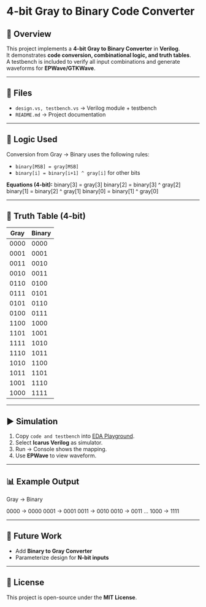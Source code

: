 # 4-bit Gray to Binary Code Converter

## 📌 Overview
This project implements a **4-bit Gray to Binary Converter** in **Verilog**.  
It demonstrates **code conversion, combinational logic, and truth tables**.  
A testbench is included to verify all input combinations and generate waveforms for **EPWave/GTKWave**.

---

## 📂 Files
- `design.vs, testbench.vs` → Verilog module + testbench
- `README.md` → Project documentation
---

## 🧩 Logic Used
Conversion from Gray → Binary uses the following rules:
- `binary[MSB] = gray[MSB]`
- `binary[i] = binary[i+1] ^ gray[i]` for other bits

**Equations (4-bit):**
binary[3] = gray[3]
binary[2] = binary[3] ^ gray[2]
binary[1] = binary[2] ^ gray[1]
binary[0] = binary[1] ^ gray[0]

---

## 🧪 Truth Table (4-bit)

| Gray  | Binary |
|-------|--------|
| 0000  | 0000   |
| 0001  | 0001   |
| 0011  | 0010   |
| 0010  | 0011   |
| 0110  | 0100   |
| 0111  | 0101   |
| 0101  | 0110   |
| 0100  | 0111   |
| 1100  | 1000   |
| 1101  | 1001   |
| 1111  | 1010   |
| 1110  | 1011   |
| 1010  | 1100   |
| 1011  | 1101   |
| 1001  | 1110   |
| 1000  | 1111   |

---

## ▶️ Simulation
1. Copy `code and testbench` into [EDA Playground](https://edaplayground.com/).  
2. Select **Icarus Verilog** as simulator.  
3. Run → Console shows the mapping.  
4. Use **EPWave** to view waveform.

---

## 📊 Example Output
Gray -> Binary

0000 -> 0000
0001 -> 0001
0011 -> 0010
0010 -> 0011
...
1000 -> 1111

---

## 🚀 Future Work
- Add **Binary to Gray Converter**  
- Parameterize design for **N-bit inputs**

---

## 📝 License
This project is open-source under the **MIT License**.
